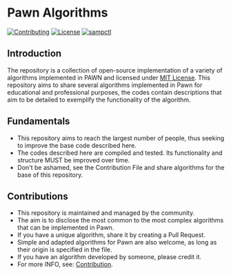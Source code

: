 # Pawn Algorithms
[![Contributing](https://img.shields.io/badge/Contributing-iP/PA-green.svg)](https://github.com/iPollo/PawnAlgorithms/blob/main/CONTRIBUTING.md)
[![License](https://img.shields.io/badge/License-MIT-yellow.svg)](https://github.com/iPollo/PawnAlgorithms/blob/main/LICENSE)
[![sampctl](https://img.shields.io/badge/sampctl-pawn--libraries-red.svg)](https://github.com/openmultiplayer/stdlib)

## Introduction

The repository is a collection of open-source implementation of a variety of algorithms implemented in PAWN and licensed under [MIT License](https://github.com/iPollo/PawnAlgorithms/blob/main/LICENSE). This repository aims to share several algorithms implemented in Pawn for educational and professional purposes, the codes contain descriptions that aim to be detailed to exemplify the functionality of the algorithm.

## Fundamentals

- This repository aims to reach the largest number of people, thus seeking to improve the base code described here.
- The codes described here are compiled and tested. Its functionality and structure MUST be improved over time.
- Don't be ashamed, see the Contribution File and share algorithms for the base of this repository.

## Contributions

- This repository is maintained and managed by the community.
- The aim is to disclose the most common to the most complex algorithms that can be implemented in Pawn.
- If you have a unique algorithm, share it by creating a Pull Request.
- Simple and adapted algorithms for Pawn are also welcome, as long as their origin is specified in the file.
- If you have an algorithm developed by someone, please credit it.
- For more INFO, see: [Contribution](https://github.com/iPollo/PawnAlgorithms/blob/main/CONTRIBUTING.md).
